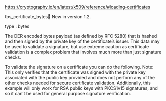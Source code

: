 https://cryptography.io/en/latest/x509/reference/#loading-certificates

tbs_certificate_bytes
New in version 1.2.

type
:
bytes

The DER encoded bytes payload (as defined by RFC 5280) that is hashed and then signed by the private key of the certificate’s issuer. This data may be used to validate a signature, but use extreme caution as certificate validation is a complex problem that involves much more than just signature checks.

To validate the signature on a certificate you can do the following. Note: This only verifies that the certificate was signed with the private key associated with the public key provided and does not perform any of the other checks needed for secure certificate validation. Additionally, this example will only work for RSA public keys with PKCS1v15 signatures, and so it can’t be used for general purpose signature verification.
